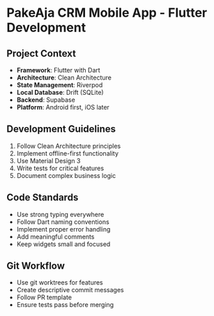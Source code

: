 # PakeAja CRM Mobile App - Flutter Development

## Project Context
- **Framework**: Flutter with Dart
- **Architecture**: Clean Architecture
- **State Management**: Riverpod
- **Local Database**: Drift (SQLite)
- **Backend**: Supabase
- **Platform**: Android first, iOS later

## Development Guidelines
1. Follow Clean Architecture principles
2. Implement offline-first functionality
3. Use Material Design 3
4. Write tests for critical features
5. Document complex business logic

## Code Standards
- Use strong typing everywhere
- Follow Dart naming conventions
- Implement proper error handling
- Add meaningful comments
- Keep widgets small and focused

## Git Workflow
- Use git worktrees for features
- Create descriptive commit messages
- Follow PR template
- Ensure tests pass before merging